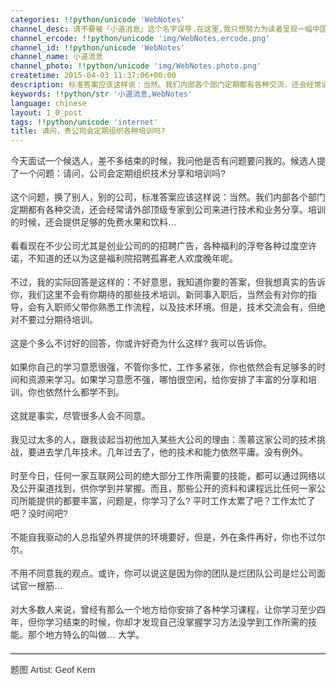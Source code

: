 ```yaml
---
categories: !!python/unicode 'WebNotes'
channel_desc: 请不要被「小道消息」这个名字误导.在这里,我只想努力为读者呈现一幅中国互联网的清明上河图.
channel_ercode: !!python/unicode 'img/WebNotes.ercode.png'
channel_id: !!python/unicode 'WebNotes'
channel_name: 小道消息
channel_photo: !!python/unicode 'img/WebNotes.photo.png'
createtime: 2015-04-03 11:37:06+00:00
description: 标准答案应该这样说：当然。我们内部各个部门定期都有各种交流，还会经常请外部顶级专家到公司来进行技术和业务分享。培训的时候，还会提供各种免费水果和饮料…
keywords: !!python/str '小道消息,WebNotes'
language: chinese
layout: 1_0_post
tags: !!python/unicode 'internet'
title: 请问，贵公司会定期组织各种培训吗?
---
```

<div class="rich_media_content" id="js_content">
<p style="font-family: Avenir, sans-serif; border: 0px; margin-top: 12px; margin-bottom: 18px; padding: 0px; outline: 0px; color: rgb(51, 51, 51); white-space: normal;">
         今天面试一个候选人，差不多结束的时候，我问他是否有问题要问我的。候选人提了一个问题：请问，公司会定期组织技术分享和培训吗?
        </p>
<p style="font-family: Avenir, sans-serif; border: 0px; margin-top: 12px; margin-bottom: 18px; padding: 0px; outline: 0px; color: rgb(51, 51, 51); white-space: normal;">
         这个问题，换了别人，别的公司，标准答案应该这样说：当然。我们内部各个部门定期都有各种交流，还会经常请外部顶级专家到公司来进行技术和业务分享。培训的时候，还会提供足够的免费水果和饮料…
        </p>
<p style="font-family: Avenir, sans-serif; border: 0px; margin-top: 12px; margin-bottom: 18px; padding: 0px; outline: 0px; color: rgb(51, 51, 51); white-space: normal;">
         看看现在不少公司尤其是创业公司的的招聘广告，各种福利的浮夸各种过度空许诺，不知道的还以为这是福利院招聘孤寡老人欢度晚年呢。
        </p>
<p style="font-family: Avenir, sans-serif; border: 0px; margin-top: 12px; margin-bottom: 18px; padding: 0px; outline: 0px; color: rgb(51, 51, 51); white-space: normal;">
         不过，我的实际回答是这样的：不好意思，我知道你要的答案，但我想真实的告诉你，我们这里不会有你期待的那些技术培训。新同事入职后，当然会有对你的指导，会有入职师父带你熟悉工作流程，以及技术环境。但是，技术交流会有，但绝对不要过分期待培训。
        </p>
<p style="font-family: Avenir, sans-serif; border: 0px; margin-top: 12px; margin-bottom: 18px; padding: 0px; outline: 0px; color: rgb(51, 51, 51); white-space: normal;">
         这是个多么不讨好的回答，你或许好奇为什么这样? 我可以告诉你。
        </p>
<p style="font-family: Avenir, sans-serif; border: 0px; margin-top: 12px; margin-bottom: 18px; padding: 0px; outline: 0px; color: rgb(51, 51, 51); white-space: normal;">
         如果你自己的学习意愿很强，不管你多忙，工作多紧张，你也依然会有足够多的时间和资源来学习。如果学习意愿不强，哪怕很空闲，给你安排了丰富的分享和培训，你也依然什么都学不到。
        </p>
<p style="font-family: Avenir, sans-serif; border: 0px; margin-top: 12px; margin-bottom: 18px; padding: 0px; outline: 0px; color: rgb(51, 51, 51); white-space: normal;">
         这就是事实，尽管很多人会不同意。
        </p>
<p style="font-family: Avenir, sans-serif; border: 0px; margin-top: 12px; margin-bottom: 18px; padding: 0px; outline: 0px; color: rgb(51, 51, 51); white-space: normal;">
         我见过太多的人，跟我谈起当初他加入某些大公司的理由：羡慕这家公司的技术挑战，要进去学几年技术。几年过去了，他的技术和能力依然平庸。没有例外。
        </p>
<p style="font-family: Avenir, sans-serif; border: 0px; margin-top: 12px; margin-bottom: 18px; padding: 0px; outline: 0px; color: rgb(51, 51, 51); white-space: normal;">
         时至今日，任何一家互联网公司的绝大部分工作所需要的技能，都可以通过网络以及公开渠道找到，供你学到并掌握。而且，那些公开的资料和课程远比任何一家公司所能提供的都要丰富，问题是，你学习了么? 平时工作太累了吧？工作太忙了吧？没时间吧?
        </p>
<p style="font-family: Avenir, sans-serif; border: 0px; margin-top: 12px; margin-bottom: 18px; padding: 0px; outline: 0px; color: rgb(51, 51, 51); white-space: normal;">
         不能自我驱动的人总指望外界提供的环境要好，但是，外在条件再好，你也不过尔尔。
        </p>
<p style="font-family: Avenir, sans-serif; border: 0px; margin-top: 12px; margin-bottom: 18px; padding: 0px; outline: 0px; color: rgb(51, 51, 51); white-space: normal;">
         不用不同意我的观点。或许，你可以说这是因为你的团队是烂团队公司是烂公司面试官一根筋…
        </p>
<p style="font-family: Avenir, sans-serif; border: 0px; margin-top: 12px; margin-bottom: 18px; padding: 0px; outline: 0px; color: rgb(51, 51, 51); white-space: normal;">
         对大多数人来说，曾经有那么一个地方给你安排了各种学习课程，让你学习至少四年，但你学习结束的时候，你却才发现自己没掌握学习方法没学到工作所需的技能。那个地方特么的叫做… 大学。
        </p>
<hr style="font-family: Avenir, sans-serif; border-right-width: 0px; border-bottom-width: 0px; border-left-width: 0px; border-top-style: solid; border-top-color: rgb(234, 234, 234); height: 1px; margin: 1em 0px; padding: 0px; color: rgb(51, 51, 51); white-space: normal;"/>
<p style="font-family: Avenir, sans-serif; border: 0px; margin-top: 12px; margin-bottom: 18px; padding: 0px; outline: 0px; color: rgb(51, 51, 51); white-space: normal;">
<span style="color: rgb(51, 51, 51); font-family: Avenir, sans-serif;">
          题图 Artist: Geof Kern
         </span>
</p>
<p>
<br/>
</p>
</div>